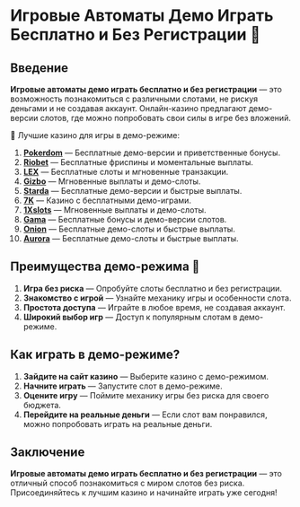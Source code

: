 # Игровые Автоматы Демо Играть Бесплатно и Без Регистрации 🎰

## Введение

**Игровые автоматы демо играть бесплатно и без регистрации** — это возможность познакомиться с различными слотами, не рискуя деньгами и не создавая аккаунт. Онлайн-казино предлагают демо-версии слотов, где можно попробовать свои силы в игре без вложений.

🎰 Лучшие казино для игры в демо-режиме:

1. **[Pokerdom](https://brandplay.link/4k77v2yx)** — Бесплатные демо-версии и приветственные бонусы.
2. **[Riobet](https://brandplay.link/7xBLTPyj)** — Бесплатные фриспины и моментальные выплаты.
3. **[LEX](https://brandplay.link/zW4hdDFV)** — Бесплатные слоты и мгновенные транзакции.
4. **[Gizbo](https://brandplay.link/bprXw4YV)** — Мгновенные выплаты и демо-слоты.
5. **[Starda](https://brandplay.link/fB7xwRFL)** — Бесплатные демо-версии и быстрые выплаты.
6. **[7K](https://brandplay.link/BvQyFShp)** — Казино с бесплатными демо-играми.
7. **[1Xslots](https://brandplay.link/hSB1khtr)** — Мгновенные выплаты и демо-слоты.
8. **[Gama](https://brandplay.link/j6NMKsDz)** — Бесплатные бонусы и демо-версии слотов.
9. **[Onion](https://brandplay.link/zBGRVpQ9)** — Бесплатные демо-слоты и быстрые выплаты.
10. **[Aurora](https://10trafic-stat2.com/click/668546556bcc6313411604bd/6766/13032/subaccount)** — Бесплатные демо-слоты и быстрые выплаты.

## Преимущества демо-режима 🎯

1. **Игра без риска** — Опробуйте слоты бесплатно и без регистрации.
2. **Знакомство с игрой** — Узнайте механику игры и особенности слота.
3. **Простота доступа** — Играйте в любое время, не создавая аккаунт.
4. **Широкий выбор игр** — Доступ к популярным слотам в демо-режиме.

## Как играть в демо-режиме?

1. **Зайдите на сайт казино** — Выберите казино с демо-режимом.
2. **Начните играть** — Запустите слот в демо-режиме.
3. **Оцените игру** — Поймите механику игры без риска для своего бюджета.
4. **Перейдите на реальные деньги** — Если слот вам понравился, можно попробовать играть на реальные деньги.

## Заключение

**Игровые автоматы демо играть бесплатно и без регистрации** — это отличный способ познакомиться с миром слотов без риска. Присоединяйтесь к лучшим казино и начинайте играть уже сегодня!
